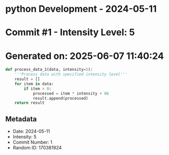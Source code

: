 ﻿# python Development - 2024-05-11
# Commit #1 - Intensity Level: 5
# Generated on: 2025-06-07 11:40:24
```python
def process_data_1(data, intensity=5):
    '''Process data with specified intensity level'''
    result = []
    for item in data:
        if item > 0:
            processed = item * intensity + 86
            result.append(processed)
    return result
```
## Metadata
- Date: 2024-05-11
- Intensity: 5
- Commit Number: 1
- Random ID: 170381924
